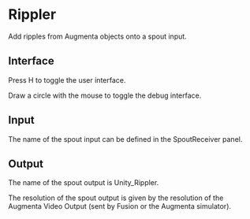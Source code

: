 # Rippler

Add ripples from Augmenta objects onto a spout input.

## Interface

Press H to toggle the user interface.

Draw a circle with the mouse to toggle the debug interface.

## Input

The name of the spout input can be defined in the SpoutReceiver panel.

## Output

The name of the spout output is Unity_Rippler.

The resolution of the spout output is given by the resolution of the Augmenta Video Output (sent by Fusion or the Augmenta simulator).